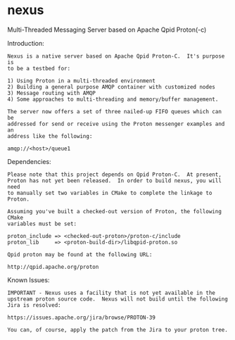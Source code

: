nexus
=====

Multi-Threaded Messaging Server based on Apache Qpid Proton(-c)


Introduction:

    Nexus is a native server based on Apache Qpid Proton-C.  It's purpose is
    to be a testbed for:

    1) Using Proton in a multi-threaded environment
    2) Building a general purpose AMQP container with customized nodes
    3) Message routing with AMQP
    4) Some approaches to multi-threading and memory/buffer management.

    The server now offers a set of three nailed-up FIFO queues which can be
    addressed for send or receive using the Proton messenger examples and an
    address like the following:

    amqp://<host>/queue1


Dependencies:

    Please note that this project depends on Qpid Proton-C.  At present,
    Proton has not yet been released.  In order to build nexus, you will need
    to manually set two variables in CMake to complete the linkage to Proton.

    Assuming you've built a checked-out version of Proton, the following CMake
    variables must be set:

    proton_include => <checked-out-proton>/proton-c/include
    proton_lib     => <proton-build-dir>/libqpid-proton.so

    Qpid proton may be found at the following URL:

    http://qpid.apache.org/proton


Known Issues:

    IMPORTANT - Nexus uses a facility that is not yet available in the
    upstream proton source code.  Nexus will not build until the following
    Jira is resolved:

    https://issues.apache.org/jira/browse/PROTON-39

    You can, of course, apply the patch from the Jira to your proton tree.

